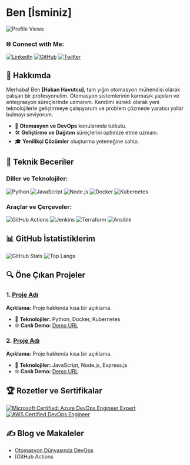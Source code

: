 # Ben [İsminiz]

![Profile Views](https://komarev.com/ghpvc/?username=your-username&color=blue)

### 🌐 Connect with Me:
[![LinkedIn](https://img.shields.io/badge/LinkedIn-blue?style=flat-square&logo=linkedin&logoColor=white)](https://www.linkedin.com/in/your-linkedin-username/)
[![GitHub](https://img.shields.io/badge/GitHub-grey?style=flat-square&logo=github&logoColor=white)](https://github.com/your-username/)
[![Twitter](https://img.shields.io/badge/Twitter-blue?style=flat-square&logo=twitter&logoColor=white)](https://twitter.com/your-twitter-username/)

## 🌟 Hakkımda
Merhaba! Ben **[Hakan Havutcu]**, tam yığın otomasyon mühendisi olarak çalışan bir profesyonelim. Otomasyon sistemlerinin karmaşık yapıları ve entegrasyon süreçlerinde uzmanım. Kendimi sürekli olarak yeni teknolojilerle geliştirmeye çalışıyorum ve problem çözmede yaratıcı yollar bulmayı seviyorum.

- 🚀 **Otomasyon ve DevOps** konularında tutkulu.
- 🛠️ **Geliştirme ve Dağıtım** süreçlerini optimize etme uzmanı.
- 🎓 **Yenilikçi Çözümler** oluşturma yeteneğine sahip.

## 💼 Teknik Beceriler

### Diller ve Teknolojiler:
![Python](https://img.shields.io/badge/Python-blue?style=flat-square&logo=python&logoColor=white)
![JavaScript](https://img.shields.io/badge/JavaScript-yellow?style=flat-square&logo=javascript&logoColor=white)
![Node.js](https://img.shields.io/badge/Node.js-green?style=flat-square&logo=node.js&logoColor=white)
![Docker](https://img.shields.io/badge/Docker-blue?style=flat-square&logo=docker&logoColor=white)
![Kubernetes](https://img.shields.io/badge/Kubernetes-blue?style=flat-square&logo=kubernetes&logoColor=white)

### Araçlar ve Çerçeveler:
![GitHub Actions](https://img.shields.io/badge/GitHub%20Actions-black?style=flat-square&logo=github-actions&logoColor=white)
![Jenkins](https://img.shields.io/badge/Jenkins-blue?style=flat-square&logo=jenkins&logoColor=white)
![Terraform](https://img.shields.io/badge/Terraform-violet?style=flat-square&logo=terraform&logoColor=white)
![Ansible](https://img.shields.io/badge/Ansible-red?style=flat-square&logo=ansible&logoColor=white)

## 📊 GitHub İstatistiklerim

![GitHub Stats](https://github-readme-stats.vercel.app/api?hakanhavutcu=hakanhavutcu&show_icons=true&theme=radical)
![Top Langs](https://github-readme-stats.vercel.app/api/top-langs/?hakanhavutcu=your-username&layout=compact&theme=radical)

## 🔍 Öne Çıkan Projeler

### 1. [Proje Adı](https://github.com/your-username/project-repo)
**Açıklama:** Proje hakkında kısa bir açıklama.

- 🚀 **Teknolojiler:** Python, Docker, Kubernetes
- 🌐 **Canlı Demo:** [Demo URL](https://your-demo-url)

### 2. [Proje Adı](https://github.com/your-username/project-repo)
**Açıklama:** Proje hakkında kısa bir açıklama.

- 🚀 **Teknolojiler:** JavaScript, Node.js, Express.js
- 🌐 **Canlı Demo:** [Demo URL](https://your-demo-url)

## 🏆 Rozetler ve Sertifikalar

[![Microsoft Certified: Azure DevOps Engineer Expert](https://img.shields.io/badge/Microsoft%20Certified-Azure%20DevOps%20Engineer%20Expert-blue?style=flat-square&logo=microsoft)](https://your-certification-link)
[![AWS Certified DevOps Engineer](https://img.shields.io/badge/AWS%20Certified-DevOps%20Engineer-yellow?style=flat-square&logo=amazon)](https://your-certification-link)

## ✍️ Blog ve Makaleler

- [Otomasyon Dünyasında DevOps](https://medium.com/your-blog-link)
- [GitHub Actions
